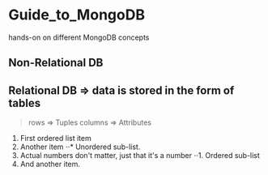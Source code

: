 # Guide_to_MongoDB
hands-on on different MongoDB concepts

## Non-Relational DB 

## Relational DB => data is stored in the form of tables

> rows => Tuples
> columns => Attributes

1. First ordered list item
2. Another item
⋅⋅* Unordered sub-list. 
1. Actual numbers don't matter, just that it's a number
⋅⋅1. Ordered sub-list
4. And another item.